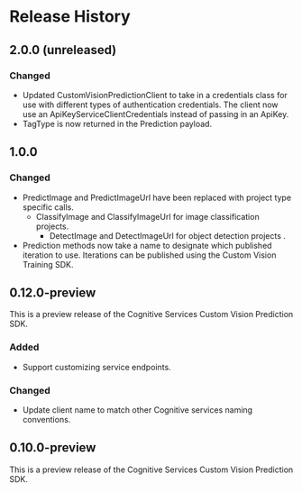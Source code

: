 # Release History

## 2.0.0 (unreleased)
### Changed
- Updated CustomVisionPredictionClient to take in a credentials class for use with different types of authentication credentials. The client now use an ApiKeyServiceClientCredentials instead of passing in an ApiKey.
- TagType is now returned in the Prediction payload.

## 1.0.0
### Changed
- PredictImage and PredictImageUrl have been replaced with project type specific calls.
	- ClassifyImage and ClassifyImageUrl for image classification projects.
        - DetectImage and DetectImageUrl for object detection projects .
- Prediction methods now take a name to designate which published iteration to use. Iterations can be published using the Custom Vision Training SDK.

## 0.12.0-preview
This is a preview release of the Cognitive Services Custom Vision Prediction SDK.
### Added
- Support customizing service endpoints.

### Changed
- Update client name to match other Cognitive services naming conventions.

## 0.10.0-preview

This is a preview release of the Cognitive Services Custom Vision Prediction SDK.

